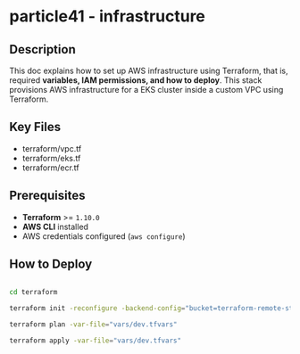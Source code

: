 # particle41 - infrastructure

## Description

This doc explains how to set up AWS infrastructure using Terraform, that is, required **variables, IAM permissions, and how to deploy**. This stack provisions AWS infrastructure for a EKS cluster inside a custom VPC using Terraform.

## Key Files

- terraform/vpc.tf
- terraform/eks.tf
- terraform/ecr.tf

## Prerequisites

- **Terraform** >= `1.10.0`
- **AWS CLI** installed
- AWS credentials configured (`aws configure`)

## How to Deploy

```sh

cd terraform

terraform init -reconfigure -backend-config="bucket=terraform-remote-state-particle41-dev" -backend-config="dynamodb_table=terraform-remote-state-lock-particle41-dev" -backend-config="key=particle41/dev/terraform.tfstate"

terraform plan -var-file="vars/dev.tfvars"

terraform apply -var-file="vars/dev.tfvars"
```
